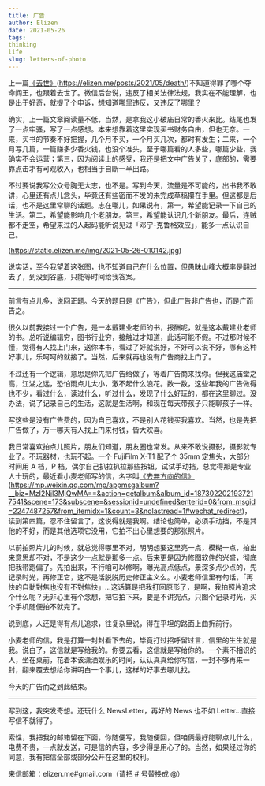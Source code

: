 ```yaml
--- 
title: 广告
author: Elizen
date: 2021-05-26
tags: 
thinking
life 
slug: letters-of-photo
---
```


上一篇[《去世》]()(https://elizen.me/posts/2021/05/death/)不知道得罪了哪个夺命阎王，也跟着去世了。微信后台说，违反了相关法律法规，我实在不能理解，也是出于好奇，就提了个申诉，想知道哪里违反，又违反了哪里？

确实，上一篇文章阅读量不低，当然，是拿我这小破庙日常的香火来比。结尾也发了一点牢骚，写了一点感想。本来想靠着这里实现买书财务自由，但也无奈。一来，买书的节奏不好把握，几个月不买，一个月买几次，都时有发生；二来，一个月写几篇，一篇赚多少香火钱，也没个准头，至于哪篇看的人多些，哪篇少些，我确实不会运营；第三，因为阅读上的感受，我还是把文中广告关了，底部的，需要靠点击才有可观收入，也相当于自断一半出路。

不过要说我写公众号胸无大志，也不是。写到今天，流量是不可能的，出书我不敢讲，心里还有点儿念头，毕竟还有些密而不发的未完成草稿攥在手里。但这都是后话，也不是这里常聊的话题。志在哪儿，如果说有，第一，希望能记录一下自己的生活。第二，希望能影响几个老朋友。第三，希望能认识几个新朋友。最后，连贼都不走空，希望来过的人起码能听说见过「邓宁-克鲁格效应」，能多一点认识自己。

![]()(https://static.elizen.me/img/2021-05-26-010142.jpg)

说实话，至今我望着这张图，也不知道自己在什么位置，但愚昧山峰大概率是翻过去了，到没到谷底，只能等时间给我答案。

---- 

前言有点儿多，说回正题。今天的题目是《广告》，但此广告非广告也，而是广而告之。

很久以前我接过一个广告，是一本戴建业老师的书，报酬呢，就是这本戴建业老师的书。总听说编辑穷，图书行业穷，接触过才知道，此话可能不假。不过那时候不懂，觉得有人找上门来，送你本书，看过了好就说好，不好可以说不好，哪有这种好事儿，乐呵呵的就接了。当然，后来就再也没有广告商找上门了。

不过还有一个逻辑，意思是你先把广告给做了，等着广告商来找你。但我这庙堂之高，江湖之远，恐怕雨点儿太小，激不起什么浪花。数一数，这些年我的广告做得也不少，看过什么，读过什么，听过什么，发现了什么好玩的，都在这里聊过。没办法，说了记录自己的生活，这就是生活啊，和现在每天带孩子只能聊孩子一样。

写这些是没有广告费的，因为自己喜欢，不是别人花钱买我喜欢。当然，也是先把广告做了，万一哪天有人找上门来付钱，皆大欢喜。

我日常喜欢拍点儿照片，朋友们知道，朋友圈也常发。从来不敢说摄影，摄影就专业了。不玩器材，也玩不起。一个 FujiFilm X-T1 配了个 35mm 定焦头，大部分时间用 A 档，P 档，偶尔自己扒拉扒拉那些按钮，试试手动挡，总觉得那是专业人士玩的，最近看小麦老师写的信，名字叫[《去無方向的信》]()(https://mp.weixin.qq.com/mp/appmsgalbum?__biz=MzI2NjI3MjQwMA==&action=getalbum&album_id=1873022021937217541&scene=173&subscene=&sessionid=undefined&enterid=0&from_msgid=2247487257&from_itemidx=1&count=3&nolastread=1#wechat_redirect)，读到第四篇，忍不住留言了，这说得就是我啊。结论也简单，必须手动挡，不是其他的不好，而是其他选项它没用，它拍不出心里想要的那张照片。

以前拍照片儿的时候，就总觉得哪里不对，明明想要这里亮一点，模糊一点，拍出来意思却不对，不是这少一点就是那多一点。后来更是因为修图软件的兴盛，彻底把我带跑偏了。先拍出来，不行咱可以修啊，曝光高点低点，景深多点少点的，先记录时光，再修正它，这不是活脱脱历史修正主义么。小麦老师信里有句话，「再快的自動對焦也沒有不對焦快」…这话算是把我打回原形了，是啊，我拍照片追求个什么呢？无非心里有个念想，把它拍下来，要是不讲究点，只图个记录时光，买个手机随便拍不就完了。

说到底，人还是得有点儿追求，往复杂里说，得在平坦的路面上曲折前行。

小麦老师的信，我是打算一封封看下去的，毕竟打过招呼留过言，信里的生生就是我。说白了，这信就是写给我的。你要去看，这信就是写给你的。一个素不相识的人，坐在桌前，花着本该潇洒娱乐的时间，认认真真给你写信，一封不够再来一封，翻来覆去想给你讲明白一个事儿，这样的好事去哪儿找。

今天的广告而之到此结束。

---- 

写到这，我突发奇想。还玩什么 NewsLetter，再好的 News 也不如 Letter…直接写信不就得了。

索性，我把我的邮箱留在下面，你随便写，我随便回，但咱俩最好能聊点儿什么，电费不贵，一点就发送，可是信的内容，多少得是用心了的。当然，如果经过你的同意，我有把信全部或部分公开在这里的权利。

来信邮箱：elizen.me#gmail.com（请把 # 号替换成 @）

